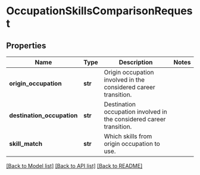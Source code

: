 # OccupationSkillsComparisonRequest


## Properties
Name | Type | Description | Notes
------------ | ------------- | ------------- | -------------
**origin_occupation** | **str** | Origin occupation involved in the considered career transition. | 
**destination_occupation** | **str** | Destination occupation involved in the considered career transition. | 
**skill_match** | **str** | Which skills from origin occupation to use. | 

[[Back to Model list]](../README.md#documentation-for-models) [[Back to API list]](../README.md#documentation-for-api-endpoints) [[Back to README]](../README.md)


